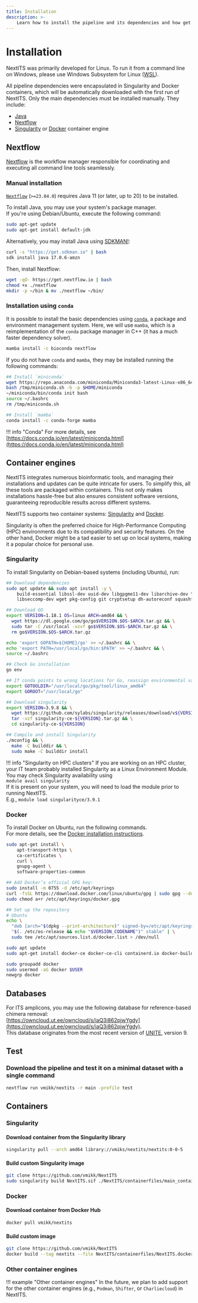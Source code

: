 ```yaml
---
title: Installation
description: >-
    Learn how to install the pipeline and its dependencies and how get started using NextITS for your analyses.
---
```


# Installation

NextITS was primarily developed for Linux. To run it from a command line on Windows, please use Windows Subsystem for Linux ([WSL](https://learn.microsoft.com/en-us/windows/wsl/install)).

All pipeline dependencies were encapsulated in Singularity and Docker containers, 
which will be automatically downloaded with the first run of NextITS. 
Only the main dependencies must be installed manually. They include:  

- [Java](https://www.oracle.com/java/technologies/downloads/)  
- [Nextflow](https://www.nextflow.io/)  
- [Singularity](https://docs.sylabs.io/guides/latest/user-guide/) or [Docker](https://www.docker.com/) container engine


## Nextflow

[Nextflow](https://www.nextflow.io/) is the workflow manager responsible for 
coordinating and executing all command line tools seamlessly. 

### Manual installation

[`Nextflow`](https://www.nextflow.io/docs/latest/getstarted.html#installation) (`>=23.04.0`) 
requires Java 11 (or later, up to 20) to be installed.

To install Java, you may use your system's package manager.  
If you're using Debian/Ubuntu, execute the following command:  
``` bash
sudo apt-get update
sudo apt-get install default-jdk
```

Alternatively, you may install Java using [SDKMAN!](https://sdkman.io/):  
``` bash
curl -s "https://get.sdkman.io" | bash
sdk install java 17.0.6-amzn
```

Then, install Nextflow:

```bash
wget -qO- https://get.nextflow.io | bash
chmod +x ./nextflow
mkdir -p ~/bin & mv ./nextflow ~/bin/
```

### Installation using `conda`

It is possible to install the basic dependencies using [`conda`](https://docs.conda.io/en/latest/), 
a package and environment management system. Here, we will use `mamba`, 
which is a reimplementation of the `conda` package manager in C++ 
(it has a much faster dependency solver).  

``` bash
mamba install -c bioconda nextflow
```

If you do not have `conda` and `mamba`, they may be installed running the following commands:  

``` bash
## Install `miniconda`
wget https://repo.anaconda.com/miniconda/Miniconda3-latest-Linux-x86_64.sh -O /tmp/miniconda.sh
bash /tmp/miniconda.sh -b -p $HOME/miniconda
~/miniconda/bin/conda init bash
source ~/.bashrc
rm /tmp/miniconda.sh

## Install `mamba`
conda install -c conda-forge mamba
```

!!! info "Conda"
    For more details, see [https://docs.conda.io/en/latest/miniconda.html](https://docs.conda.io/en/latest/miniconda.html)


## Container engines

NextITS integrates numerous bioinformatic tools, and managing their installations and updates can be quite intricate for users. 
To simplify this, all these tools are packaged within containers. 
This not only makes installations hassle-free but also ensures consistent software versions, 
guaranteeing reproducible results across different systems.  

NextITS supports two container systems: 
[Singularity](https://sylabs.io/docs/) and 
[Docker](https://www.docker.com/).  

Singularity is often the preferred choice for High-Performance Computing (HPC) environments due to its compatibility and security features. 
On the other hand, Docker might be a tad easier to set up on local systems, making it a popular choice for personal use.  

### Singularity

To install Singularity on Debian-based systems (including Ubuntu), run:

``` bash
## Download dependencies
sudo apt update && sudo apt install -y \
    build-essential libssl-dev uuid-dev libgpgme11-dev libarchive-dev \
    libseccomp-dev wget pkg-config git cryptsetup dh-autoreconf squashfs-tools

## Download GO
export VERSION=1.18.1 OS=linux ARCH=amd64 && \
  wget https://dl.google.com/go/go$VERSION.$OS-$ARCH.tar.gz && \
  sudo tar -C /usr/local -xzvf go$VERSION.$OS-$ARCH.tar.gz && \
  rm go$VERSION.$OS-$ARCH.tar.gz

echo 'export GOPATH=${HOME}/go' >> ~/.bashrc && \
echo 'export PATH=/usr/local/go/bin:$PATH' >> ~/.bashrc && \
source ~/.bashrc

## Check Go installation
go env

## If conda points to wrong locations for Go, reassign environmental variables
export GOTOOLDIR="/usr/local/go/pkg/tool/linux_amd64"
export GOROOT="/usr/local/go"

## Download singularity
export VERSION=3.9.8 && \
  wget https://github.com/sylabs/singularity/releases/download/v${VERSION}/singularity-ce-${VERSION}.tar.gz && \
  tar -xzf singularity-ce-${VERSION}.tar.gz && \
  cd singularity-ce-${VERSION}

## Compile and install Singularity
./mconfig && \
  make -C builddir && \
  sudo make -C builddir install

```

!!! info "Singularity on HPC clusters"
    If you are working on an HPC cluster, your IT team probably installed Singularity as a Linux Environment Module.  
    You may check Singularity availability using  
    ```module avail singularity```  
    If it is present on your system, you will need to load the module prior to running NextITS.  
    E.g., ```module load singularityce/3.9.1```  

### Docker

To install Docker on Ubuntu, run the following commands.  
For more details, see the [Docker installation instructions](https://docs.docker.com/engine/install/ubuntu/).  

``` bash
sudo apt-get install \
    apt-transport-https \
    ca-certificates \
    curl \
    gnupg-agent \
    software-properties-common

## Add Docker’s official GPG key:
sudo install -m 0755 -d /etc/apt/keyrings
curl -fsSL https://download.docker.com/linux/ubuntu/gpg | sudo gpg --dearmor -o /etc/apt/keyrings/docker.gpg
sudo chmod a+r /etc/apt/keyrings/docker.gpg

## Set up the repository
# Ubuntu
echo \
  "deb [arch="$(dpkg --print-architecture)" signed-by=/etc/apt/keyrings/docker.gpg] https://download.docker.com/linux/ubuntu \
  "$(. /etc/os-release && echo "$VERSION_CODENAME")" stable" | \
  sudo tee /etc/apt/sources.list.d/docker.list > /dev/null

sudo apt update
sudo apt-get install docker-ce docker-ce-cli containerd.io docker-buildx-plugin docker-compose-plugin

sudo groupadd docker
sudo usermod -aG docker $USER
newgrp docker   
```

## Databases

For ITS amplicons, you may use the following database for reference-based chimera removal:  
[https://owncloud.ut.ee/owncloud/s/iaQ3i862pjwYgdy](https://owncloud.ut.ee/owncloud/s/iaQ3i862pjwYgdy).  
This database originates from the most recent version of [UNITE](https://unite.ut.ee/index.php), version 9. 

## Test

### Download the pipeline and test it on a minimal dataset with a single command

``` bash
nextflow run vmikk/nextits -r main -profile test
```


## Containers

### Singularity
#### Download container from the Singularity library

``` bash
singularity pull --arch amd64 library://vmiks/nextits/nextits:0-0-5
```

#### Build custom Singularity image

``` bash
git clone https://github.com/vmikk/NextITS
sudo singularity build NextITS.sif ./NextITS/containerfiles/main_container.def
```

### Docker
#### Download container from Docker Hub

``` bash
docker pull vmikk/nextits
```

#### Build custom image

``` bash
git clone https://github.com/vmikk/NextITS
docker build --tag nextits --file NextITS/containerfiles/NextITS.dockerfile .
```

### Other container engines

!!! example "Other container engines"
     In the future, we plan to add support for the other container engines 
     (e.g., `Podman`, `Shifter`, or `Charliecloud`) in NextITS.  


